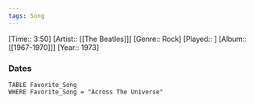 ```yaml
---
tags: Song  
---
```

[Time:: 3:50]
[Artist:: [[The Beatles]]]
[Genre:: Rock]
[Played:: ]
[Album:: [[1967-1970]]]
[Year:: 1973]
### Dates
````dataview
TABLE Favorite_Song
WHERE Favorite_Song = "Across The Universe"
````